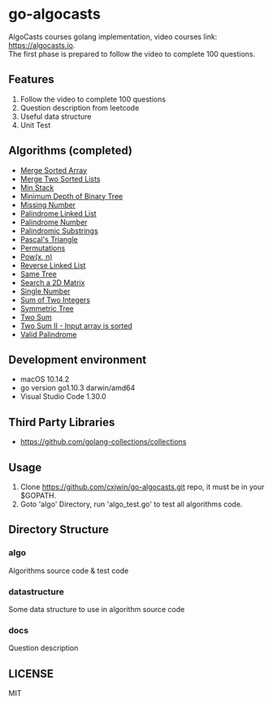 # go-algocasts

AlgoCasts courses golang implementation, video courses
link: https://algocasts.io.  
The first phase is prepared to follow the video to complete 100 questions.

## Features

1. Follow the video to complete 100 questions
2. Question description from leetcode
3. Useful data structure
4. Unit Test

## Algorithms (completed)

[algo]: https://github.com/cxjwin/go-algocasts/blob/master/algo

- [Merge Sorted Array]([algo]/merge_sorted_array.go)
- [Merge Two Sorted Lists](https://github.com/cxjwin/go-algocasts/blob/master/algo/merge_two_sorted_lists.go)
- [Min Stack](https://github.com/cxjwin/go-algocasts/blob/master/algo/min_stack.go)
- [Minimum Depth of Binary Tree](https://github.com/cxjwin/go-algocasts/blob/master/algo/minimum_depth_of_binary_tree.go)
- [Missing Number](https://github.com/cxjwin/go-algocasts/blob/master/algo/missing_number.go)
- [Palindrome Linked List](https://github.com/cxjwin/go-algocasts/blob/master/algo/palindrome_linked_list.go)
- [Palindrome Number](https://leetcode.com/problems/palindrome-number/)
- [Palindromic Substrings](https://leetcode.com/problems/palindromic-substrings/)
- [Pascal's Triangle](https://leetcode.com/problems/pascals-triangle/)
- [Permutations](https://leetcode.com/problems/permutations/)
- [Pow(x, n)](https://leetcode.com/problems/powx-n/)
- [Reverse Linked List](https://leetcode.com/problems/reverse-linked-list/)
- [Same Tree](https://leetcode.com/problems/same-tree/)
- [Search a 2D Matrix](https://leetcode.com/problems/search-a-2d-matrix/)
- [Single Number](https://leetcode.com/problems/single-number/)
- [Sum of Two Integers](https://leetcode.com/problems/sum-of-two-integers/)
- [Symmetric Tree](https://leetcode.com/problems/symmetric-tree/)
- [Two Sum](https://leetcode.com/problems/two-sum/)
- [Two Sum II - Input array is sorted](https://leetcode.com/problems/two-sum-ii-input-array-is-sorted/)
- [Valid Palindrome](https://leetcode.com/problems/valid-palindrome/)

## Development environment

- macOS 10.14.2
- go version go1.10.3 darwin/amd64
- Visual Studio Code 1.30.0

## Third Party Libraries

- https://github.com/golang-collections/collections

## Usage

1. Clone https://github.com/cxjwin/go-algocasts.git repo, it must be in your $GOPATH.
2. Goto 'algo' Directory, run 'algo_test.go' to test all algorithms code.

## Directory Structure

### algo

Algorithms source code & test code

### datastructure

Some data structure to use in algorithm source code

### docs

Question description

## LICENSE

MIT
